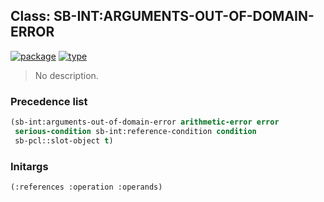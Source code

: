 ## Class: SB-INT:ARGUMENTS-OUT-OF-DOMAIN-ERROR
[![package](https://img.shields.io/badge/Package-SB--INT-5f9ea0.svg?style=social&colorA=999999)](../) [![type](https://img.shields.io/badge/Type-Class-5f9ea0.svg?style=social&colorA=999999)](../#class) 

> No description.

### Precedence list
```cl
(sb-int:arguments-out-of-domain-error arithmetic-error error
 serious-condition sb-int:reference-condition condition
 sb-pcl::slot-object t)
```
### Initargs
```cl
(:references :operation :operands)
```
